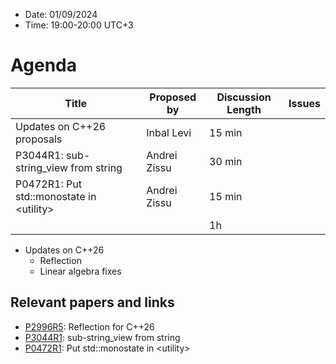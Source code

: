 * Date: 01/09/2024
* Time: 19:00-20:00 UTC+3

# Agenda

| Title | Proposed by | Discussion Length | Issues       |
|----------|-------------|-------------|----------------|
| Updates on C++26 proposals | Inbal Levi | 15 min  |
| P3044R1: sub-string_view from string | Andrei Zissu | 30 min |
| P0472R1: Put std::monostate in \<utility\> | Andrei Zissu | 15 min |
|           |   | 1h     |          |

* Updates on C++26
  * Reflection
  * Linear algebra fixes

## Relevant papers and links
   * [P2996R5](https://wg21.link/P2996R5): Reflection for C++26
   * [P3044R1](https://wg21.link/P3044R1): sub-string_view from string
   * [P0472R1](https://wg21.link/P0472R1): Put std::monostate in \<utility\>
